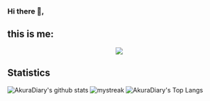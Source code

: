 ### Hi there 👋,
## this is me:
<p align="center">
  <a href="https://github.com/DenverCoder1/readme-typing-svg"><img src="https://readme-typing-svg.herokuapp.com?font=Time+New+Roman&color=cyan&size=25&center=true&vCenter=true&width=600&height=100&lines=Robin+Rausch;++;Softwareentwickler;Computer+Science+Student;.NET;Python;Researcher;Love+to+learn+new+stuff"></a>
</p>

## Statistics
![AkuraDiary's github stats](https://github-readme-stats.vercel.app/api?username=RauschRobin&show_icons=true&theme=tokyonight)
<img src="https://github-readme-streak-stats.herokuapp.com/?user=RauschRobin&theme=tokyonight" alt="mystreak"/>
![AkuraDiary's Top Langs](https://github-readme-stats.vercel.app/api/top-langs/?username=RauschRobin&theme=tokyonight&layout=compact)
